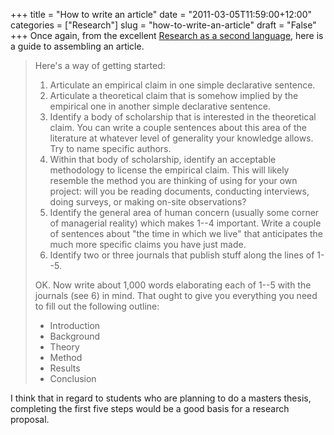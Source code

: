 +++
title = "How to write an article"
date = "2011-03-05T11:59:00+12:00"
categories = ["Research"]
slug = "how-to-write-an-article"
draft = "False"
+++
Once again, from the excellent [Research as a second
language](https://secondlanguage.blogspot.com/2010/02/materials-and-craft-skills.html),
here is a guide to assembling an article.

> Here's a way of getting started:
>
> 1. Articulate an empirical claim in one simple declarative sentence.
> 2. Articulate a theoretical claim that is somehow implied by the empirical 
> one in another simple declarative sentence.
> 3. Identify a body of scholarship that is interested in the theoretical 
> claim. You can write a couple sentences about this area of the
> literature at whatever level of generality your knowledge allows. Try to
> name specific authors.
> 4. Within that body of scholarship, identify an acceptable methodology
> to license the empirical claim. This will likely resemble the method you
> are thinking of using for your own project: will you be reading
> documents, conducting interviews, doing surveys, or making on-site
> observations?
> 5. Identify the general area of human concern (usually some corner of
> managerial reality) which makes 1--4 important. Write a couple of
> sentences about "the time in which we live" that anticipates the much
> more specific claims you have just made.
> 6. Identify two or three journals that publish stuff along the lines of
> 1--5.
>
> OK. Now write about 1,000 words elaborating each of 1--5 with the
> journals (see 6) in mind. That ought to give you everything you need
> to fill out the following outline:
>
> - Introduction
> - Background
> - Theory
> - Method
> - Results
> - Conclusion

I think that in regard to students who are planning to do a masters
thesis, completing the first five steps would be a good basis for a
research proposal.


